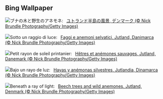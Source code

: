 ## Bing Wallpaper
![](https://www.bing.com/th?id=OHR.JutlandSpring_JA-JP6178777806_UHD.jpg&w=1000)ブナの木と野生のアネモネ:&nbsp;&ensp;[ユトランド半島の風景, デンマーク (© Nick Brundle Photography/Getty Images)](https://www.bing.com/th?id=OHR.JutlandSpring_JA-JP6178777806_UHD.jpg)
<br><br/>
![](https://www.bing.com/th?id=OHR.JutlandSpring_IT-IT3723976885_UHD.jpg&w=1000)Sotto un raggio di luce:&nbsp;&ensp;[Faggi e anemoni selvatici, Jutland, Danimarca (© Nick Brundle Photography/Getty Images)](https://www.bing.com/th?id=OHR.JutlandSpring_IT-IT3723976885_UHD.jpg)
<br><br/>
![](https://www.bing.com/th?id=OHR.JutlandSpring_FR-FR9511410007_UHD.jpg&w=1000)Petit rayon de soleil printanier:&nbsp;&ensp;[Hêtres et anémones sauvages, Jutland, Danemark (© Nick Brundle Photography/Getty Images)](https://www.bing.com/th?id=OHR.JutlandSpring_FR-FR9511410007_UHD.jpg)
<br><br/>
![](https://www.bing.com/th?id=OHR.JutlandSpring_ES-ES9886348843_UHD.jpg&w=1000)Bajo un rayo de luz:&nbsp;&ensp;[Hayas y anémonas silvestres, Jutlandia, Dinamarca (© Nick Brundle Photography/Getty Images)](https://www.bing.com/th?id=OHR.JutlandSpring_ES-ES9886348843_UHD.jpg)
<br><br/>
![](https://www.bing.com/th?id=OHR.JutlandSpring_EN-GB1991600575_UHD.jpg&w=1000)Beneath a ray of light:&nbsp;&ensp;[Beech trees and wild anemones, Jutland, Denmark (© Nick Brundle Photography/Getty Images)](https://www.bing.com/th?id=OHR.JutlandSpring_EN-GB1991600575_UHD.jpg)
<br><br/>
